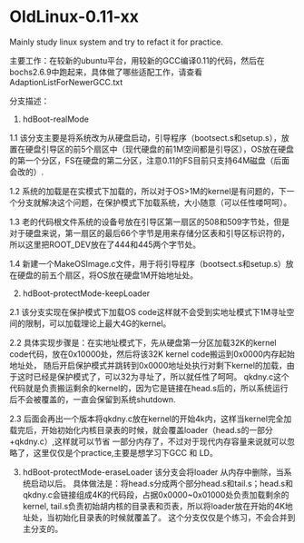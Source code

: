 # OldLinux-0.11-xx 
Mainly study linux system and try to refact it for practice.

主要工作：在较新的ubuntu平台，用较新的GCC编译0.11的代码，然后在bochs2.6.9中跑起来，具体做了哪些适配工作，请查看AdaptionListForNewerGCC.txt

分支描述：

1. hdBoot-realMode

1.1 该分支主要是将系统改为从硬盘启动，引导程序（bootsect.s和setup.s），放置在硬盘引导区的前5个扇区中（现代硬盘的前1M空间都是引导区），OS放在硬盘的第一个分区，FS在硬盘的第二分区，注意0.11的FS目前只支持64M磁盘（后面会改的）.

1.2 系统的加载是在实模式下加载的，所以对于OS>1M的kernel是有问题的，下一个分支就解决这个问题，在保护模式下加载系统，大小随意（可以任性喽呵呵）。

1.3 老的代码根文件系统的设备号放在引导区第一扇区的508和509字节处，但是对于硬盘来说，第一扇区的最后66个字节是用来存储分区表和引导区标识符的，所以这里把ROOT_DEV放在了444和445两个字节处。

1.4 新建一个MakeOSImage.c文件，用于将引导程序（bootsect.s和setup.s）放在硬盘的前五个扇区，将OS放在硬盘1M开始地址处。

2. hdBoot-protectMode-keepLoader

2.1 该分支实现在保护模式下加载OS code这样就不会受到实地址模式下1M寻址空间的限制，可以加载理论上最大4G的kernel。

2.2 具体实现步骤是：在实地址模式下，先从硬盘第一分区加载32K的kernel code代码，放在0x10000处，然后将该32K kernel code搬运到0x0000内存起始地址处，
    随后开启保护模式并跳转到0x0000地址处执行对剩下kernel的加载，由于这时已经是保护模式了，可以32为寻址了，所以就任性了呵呵。
    qkdny.c这个代码就是负责搬运剩余的kernel的，因为它是链接在head.s后的，所以系统运行后不会被覆盖的，一直会保留到系统shutdown.

2.3 后面会再出一个版本将qkdny.c放在kernel的开始4k内，这样当kernel完全加载完后，开始初始化内核目录表的时候，就会覆盖loader（head.s的一部分+qkdny.c）,这样就可以节省
    一部分内存了，不过对于现代内存容量来说就可以忽略了，这里仅仅是个practice,主要是想学习下GCC 和 LD。
    
3. hdBoot-protectMode-eraseLoader
   该分支会将loader 从内存中删除，当系统启动以后。
   具体做法是：将head.s分成两个部分head.s和tail.s；head.s和qkdny.c会链接组成4K的代码段，占据0x0000~0x01000处负责加载剩余的kernel,
   tail.s负责初始胡内核的目录表和页表，所以将loader放在开始的4K地址处，当初始化目录表的时候就覆盖了。
   这个分支仅仅是个练习，不会合并到主分支的。




